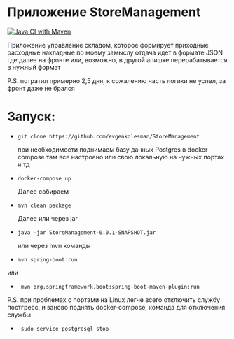 # Приложение StoreManagement
[![Java CI with Maven](https://github.com/evgenkolesman/StoreManagement/actions/workflows/maven.yml/badge.svg)](https://github.com/evgenkolesman/StoreManagement/actions/workflows/maven.yml)


Приложение управление складом, которое формирует приходные расходные накладные по моему замыслу отдача идет в формате JSON где
далее на фронте или, возможно, в другой апишке перерабатывается в нужный формат

P.S. потратил примерно 2,5 дня, к сожалению часть логики не успел, за фронт даже не брался

# Запуск:

-     git clone https://github.com/evgenkolesman/StoreManagement
  при необходимости поднимаем базу данных Postgres в docker-compose там все настроено или свою локальную на нужных
  портах и тд

-     docker-compose up
  Далее собираем
-     mvn clean package

  Далее или через jar

-     java -jar StoreManagement-0.0.1-SNAPSHOT.jar

  или через mvn команды
-     mvn spring-boot:run 

или

-      mvn org.springframework.boot:spring-boot-maven-plugin:run

P.S. при проблемах с портами на Linux легче всего отключить службу постгресс, и заново поднять docker-compose, команда
для отключения службы

-      sudo service postgresql stop